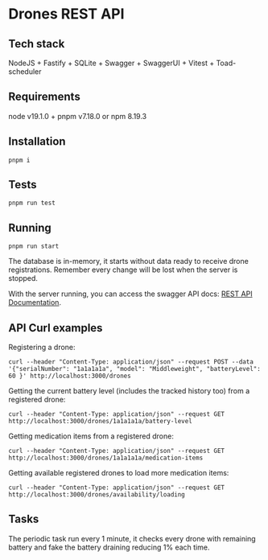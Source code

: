 # Drones REST API

## Tech stack
NodeJS + Fastify + SQLite + Swagger + SwaggerUI + Vitest + Toad-scheduler

## Requirements
node v19.1.0 + pnpm v7.18.0 or npm 8.19.3

## Installation 
```
pnpm i
```

## Tests
```
pnpm run test
```

## Running
```
pnpm run start
```
The database is in-memory, it starts without data ready to receive drone registrations. Remember every change will be lost when the server is stopped.

With the server running, you can access the swagger API docs: [REST API Documentation](http://localhost:3000/docs).

## API Curl examples
Registering a drone:
```
curl --header "Content-Type: application/json" --request POST --data '{"serialNumber": "1a1a1a1a", "model": "Middleweight", "batteryLevel": 60 }' http://localhost:3000/drones
```

Getting the current battery level (includes the tracked history too) from a registered drone:
```
curl --header "Content-Type: application/json" --request GET http://localhost:3000/drones/1a1a1a1a/battery-level
```

Getting medication items from a registered drone:
```
curl --header "Content-Type: application/json" --request GET http://localhost:3000/drones/1a1a1a1a/medication-items
```

Getting available registered drones to load more medication items:
```
curl --header "Content-Type: application/json" --request GET http://localhost:3000/drones/availability/loading
```

## Tasks
The periodic task run every 1 minute, it checks every drone with remaining battery and fake the battery draining reducing 1% each time.
